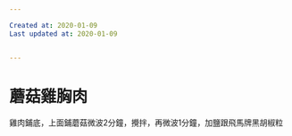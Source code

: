 ```yaml
---

Created at: 2020-01-09
Last updated at: 2020-01-09


---
```


# 蘑菇雞胸肉


雞肉鋪底，上面鋪蘑菇微波2分鐘，攪拌，再微波1分鐘，加鹽跟飛馬牌黑胡椒粒

